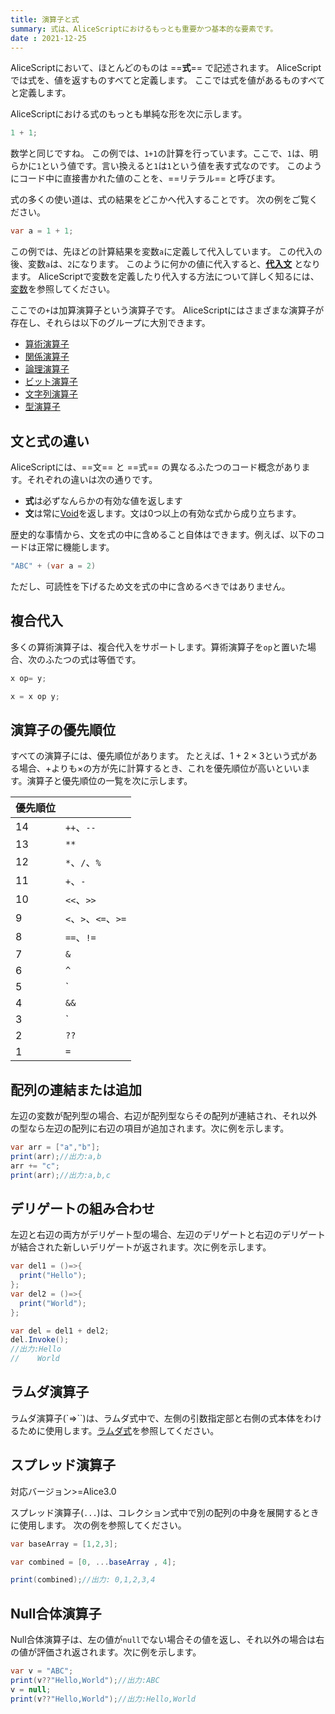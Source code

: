 ```yaml
---
title: 演算子と式
summary: 式は、AliceScriptにおけるもっとも重要かつ基本的な要素です。
date : 2021-12-25
---
```


AliceScriptにおいて、ほとんどのものは ==**式**== で記述されます。
AliceScriptでは式を、値を返すものすべてと定義します。
ここでは式を値があるものすべてと定義します。

AliceScriptにおける式のもっとも単純な形を次に示します。

```cs title="AliceScript"
1 + 1;
```

数学と同じですね。
この例では、`1+1`の計算を行っています。ここで、`1`は、明らかに`1`という値です。言い換えると`1`は`1`という値を表す式なのです。 このようにコード中に直接書かれた値のことを、==リテラル== と呼びます。

式の多くの使い道は、式の結果をどこかへ代入することです。
次の例をご覧ください。

```cs title="AliceScript"
var a = 1 + 1;
```

この例では、先ほどの計算結果を変数`a`に定義して代入しています。
この代入の後、変数`a`は、`2`になります。
このように何かの値に代入すると、**[代入文](./statement.md)** となります。
AliceScriptで変数を定義したり代入する方法について詳しく知るには、[変数](./variable.md)を参照してください。

ここでの`+`は加算演算子という演算子です。
AliceScriptにはさまざまな演算子が存在し、それらは以下のグループに大別できます。

- [算術演算子](./arithmetic-operators.md)
- [関係演算子](./relational-operators.md)
- [論理演算子](./logical-operators.md)
- [ビット演算子](./bitwise-operators.md)
- [文字列演算子](./string-operators.md)
- [型演算子](./type-operators.md)

## 文と式の違い

AliceScriptには、==文== と ==式== の異なるふたつのコード概念があります。それぞれの違いは次の通りです。

- **式**は必ずなんらかの有効な値を返します
- **文**は常に[Void](../../api/void/index.md)を返します。文は0つ以上の有効な式から成り立ちます。

歴史的な事情から、文を式の中に含めること自体はできます。例えば、以下のコードは正常に機能します。

```cs title="AliceScript"
"ABC" + (var a = 2)
```

ただし、可読性を下げるため文を式の中に含めるべきではありません。

## 複合代入
多くの算術演算子は、複合代入をサポートします。算術演算子を`op`と置いた場合、次のふたつの式は等価です。

```cs title="AliceScript"
x op= y;
```

```cs title="AliceScript"
x = x op y;
```

## 演算子の優先順位
すべての演算子には、優先順位があります。
たとえば、$1 + 2 \times 3$という式がある場合、$+$よりも$\times$の方が先に計算するとき、これを優先順位が高いといいます。演算子と優先順位の一覧を次に示します。

|優先順位||
|---|---|
|14|`++`、`--`|
|13|`**`|
|12|`*`、`/`、`%`|
|11|`+`、`-`|
|10|`<<`、`>>`|
|9|`<`、`>`、`<=`、`>=`|
|8|`==`、`!=`|
|7|`&`|
|6|`^`|
|5|`|`|
|4|`&&`|
|3|`||`|
|2|`??`|
|1|`=`|

## 配列の連結または追加
左辺の変数が配列型の場合、右辺が配列型ならその配列が連結され、それ以外の型なら左辺の配列に右辺の項目が追加されます。次に例を示します。

```cs title="AliceScript"
var arr = ["a","b"];
print(arr);//出力:a,b
arr += "c";
print(arr);//出力:a,b,c
```

## デリゲートの組み合わせ
左辺と右辺の両方がデリゲート型の場合、左辺のデリゲートと右辺のデリゲートが結合された新しいデリゲートが返されます。次に例を示します。

```cs title="AliceScript"
var del1 = ()=>{
  print("Hello");
};
var del2 = ()=>{
  print("World");
};

var del = del1 + del2;
del.Invoke();
//出力:Hello
//    World
```

## ラムダ演算子
ラムダ演算子(`=>``)は、ラムダ式中で、左側の引数指定部と右側の式本体をわけるために使用します。[ラムダ式](../delegate)を参照してください。


## スプレッド演算子
<span class="badge bg-success">対応バージョン>=Alice3.0</span>

スプレッド演算子(`...`)は、コレクション式中で別の配列の中身を展開するときに使用します。
次の例を参照してください。

```cs title="AliceScript"
var baseArray = [1,2,3];

var combined = [0, ...baseArray , 4];

print(combined);//出力: 0,1,2,3,4
```

## Null合体演算子
Null合体演算子は、左の値が`null`でない場合その値を返し、それ以外の場合は右の値が評価され返されます。次に例を示します。

```cs title="AliceScript"
var v = "ABC";
print(v??"Hello,World");//出力:ABC
v = null;
print(v??"Hello,World");//出力:Hello,World
```
